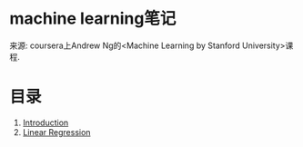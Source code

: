 # machine learning笔记
来源: coursera上Andrew Ng的\<Machine Learning by Stanford University\>课程.

# 目录
1. [Introduction](1.Introduction/README.md)
2. [Linear Regression](2.Linear_Regression/README.md)